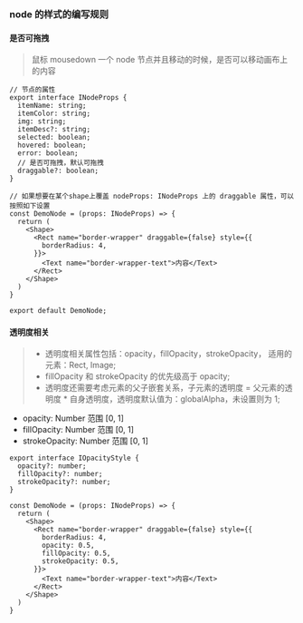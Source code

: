 ### node 的样式的编写规则

#### 是否可拖拽

> 鼠标 mousedown 一个 node 节点并且移动的时候，是否可以移动画布上的内容

```tsx
// 节点的属性
export interface INodeProps {
  itemName: string;
  itemColor: string;
  img: string;
  itemDesc?: string;
  selected: boolean;
  hovered: boolean;
  error: boolean;
  // 是否可拖拽，默认可拖拽
  draggable?: boolean;
}

// 如果想要在某个shape上覆盖 nodeProps: INodeProps 上的 draggable 属性，可以按照如下设置
const DemoNode = (props: INodeProps) => {
  return (
    <Shape>
      <Rect name="border-wrapper" draggable={false} style={{ 
        borderRadius: 4, 
      }}>
        <Text name="border-wrapper-text">内容</Text>
      </Rect>
    </Shape>
  )
}

export default DemoNode;
```

#### 透明度相关

> - 透明度相关属性包括：opacity，fillOpacity，strokeOpacity， 适用的元素：Rect, Image;
> - fillOpacity 和 strokeOpacity 的优先级高于 opacity;
> - 透明度还需要考虑元素的父子嵌套关系，子元素的透明度 = 父元素的透明度 * 自身透明度，透明度默认值为：globalAlpha，未设置则为 1;

- opacity: Number 范围 [0, 1]
- fillOpacity: Number 范围 [0, 1]
- strokeOpacity: Number 范围 [0, 1]

```tsx
export interface IOpacityStyle {
  opacity?: number;
  fillOpacity?: number;
  strokeOpacity?: number;
}

const DemoNode = (props: INodeProps) => {
  return (
    <Shape>
      <Rect name="border-wrapper" draggable={false} style={{ 
        borderRadius: 4, 
        opacity: 0.5,
        fillOpacity: 0.5,
        strokeOpacity: 0.5,
      }}>
        <Text name="border-wrapper-text">内容</Text>
      </Rect>
    </Shape>
  )
}
```

